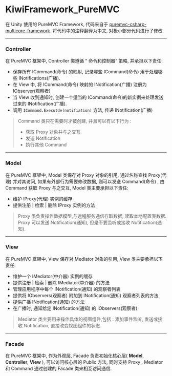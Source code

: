 # KiwiFramework_PureMVC

在 Unity 使用的 PureMVC Framework, 代码来自于 [puremvc-csharp-multicore-framework](https://github.com/PureMVC/puremvc-csharp-multicore-framework). 将代码中的注释翻译为中文, 对极小部分代码进行了修改.

---

### **Controller**

在 PureMVC 框架中, Controller 类遵循 “ 命令和控制器” 策略, 并承担以下责任:

- 保存所有 ICommand(命令) 的映射, 记录哪些 ICommand(命令) 用于处理哪些 INotifications(广播).
- 在 View 中, 将 ICommand(命令) 映射的 INotification(广播) 注册为 IObserver(观察者)
- 当 View 收到通知时, 创建一个适当的 ICommand(命令)的新实例来处理发送过来的 INotification(广播).
- 调用 `ICommand.Executde(notifiation)` 方法, 传递 INotification(广播)

> Command 类只在需要时才被创建, 并且可以有以下行为 :
>
> - 获取 Proxy 对象并与之交互
> - 发送 Notification
> - 执行其他 Command

---

### Model

在 PureMVC 框架中, Model 类保存对 Proxy 对象的引用, 通过名称查找 Proxy(代理) 并对其访问, 如果有外部行为需要修改数据, 则可以发送 Command(命令) , 由 Command 获取 Proxy 与之交互, Model 类主要承担以下责任:

- 维护 IProxy(代理) 实例的缓存
- 提供注册 | 检索 | 删除 IProxy 实例的方法

> Proxy 类负责操作数据模型,与远程服务通信存取数据, 读取本地配置表数据. Proxy 可以发送 Notification(通知), 但是不要监听或接收 Notification(通知).

---

### View

在 PureMVC 框架中, View 保存对 Mediator 对象的引用, View 类主要承担以下责任:

- 维护一个 IMediator(中介器) 实例的缓存
- 提供注册 | 检索 | 删除 IMediator(中介器) 的方法
- 管理应用程序中每个 INotification(通知) 的观察者列表
- 提供将 IObservers(观察者) 附加到 INotification(通知) 观察者列表的方法
- 提供广播 INotification(通知) 的方法
- 在广播时, 通知给定 INotification(通知) 的 IObservers(观察者)

> Mediator 类主要用来操作具体的视图组件,包括 : 添加事件监听, 发送或接收 Notification, 直接改变视图组件的状态.

---

### Facade

在 PureMVC 框架中, 作为外观层, Facade 负责初始化核心层( **Model**, **Controller**, **View** ), 可以访问核心层的 Public 方法, 同时支持 Proxy , Mediator 和 Command 通过创建的 Facade 类来相互访问通信.